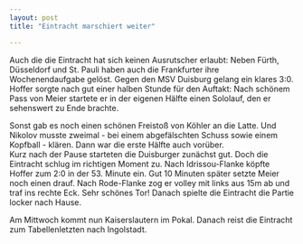 ```yaml
---
layout: post
title: "Eintracht marschiert weiter"

---
```


Auch die die Eintracht hat sich keinen Ausrutscher erlaubt: Neben Fürth, Düsseldorf und St. Pauli haben auch die Frankfurter ihre Wochenendaufgabe gelöst. Gegen den MSV Duisburg gelang ein klares 3:0. Hoffer sorgte nach gut einer halben Stunde für den Auftakt: Nach schönem Pass von Meier startete er in der eigenen Hälfte einen Sololauf, den er sehenswert zu Ende brachte.

Sonst gab es noch einen schönen Freistoß von Köhler an die Latte. Und Nikolov musste zweimal - bei einem abgefälschten Schuss sowie einem Kopfball - klären. Dann war die erste Hälfte auch vorüber.  
Kurz nach der Pause starteten die Duisburger zunächst gut. Doch die Eintracht schlug im richtigen Moment zu. Nach Idrissou-Flanke köpfte Hoffer zum 2:0 in der 53. Minute ein. Gut 10 Minuten später setzte Meier noch einen drauf. Nach Rode-Flanke zog er volley mit links aus 15m ab und traf ins rechte Eck. Sehr schönes Tor! Danach spielte die Eintracht die Partie locker nach Hause.

Am Mittwoch kommt nun Kaiserslautern im Pokal. Danach reist die Eintracht zum Tabellenletzten nach Ingolstadt.
